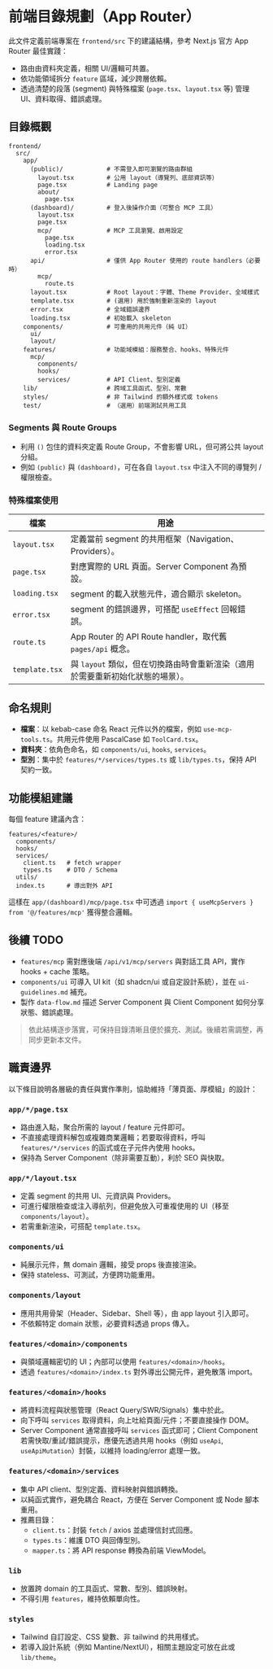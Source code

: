 # 前端目錄規劃（App Router）

此文件定義前端專案在 `frontend/src` 下的建議結構，參考 Next.js 官方 App Router 最佳實踐：

- 路由由資料夾定義，相關 UI/邏輯可共置。
- 依功能領域拆分 `feature` 區域，減少跨層依賴。
- 透過清楚的段落 (segment) 與特殊檔案 (`page.tsx`、`layout.tsx` 等) 管理 UI、資料取得、錯誤處理。

## 目錄概觀

```
frontend/
  src/
    app/
      (public)/            # 不需登入即可瀏覽的路由群組
        layout.tsx         # 公用 layout（導覽列、底部資訊等）
        page.tsx           # Landing page
        about/
          page.tsx
      (dashboard)/         # 登入後操作介面（可整合 MCP 工具）
        layout.tsx
        page.tsx
        mcp/               # MCP 工具瀏覽、啟用設定
          page.tsx
          loading.tsx
          error.tsx
      api/                 # 僅供 App Router 使用的 route handlers（必要時）
        mcp/
          route.ts
      layout.tsx           # Root layout：字體、Theme Provider、全域樣式
      template.tsx         # (選用) 用於強制重新渲染的 layout
      error.tsx            # 全域錯誤邊界
      loading.tsx          # 初始載入 skeleton
    components/            # 可重用的共用元件（純 UI）
      ui/
      layout/
    features/              # 功能域模組：服務整合、hooks、特殊元件
      mcp/
        components/
        hooks/
        services/          # API Client、型別定義
    lib/                   # 跨域工具函式、型別、常數
    styles/                # 非 Tailwind 的額外樣式或 tokens
    test/                  # （選用）前端測試共用工具
```

### Segments 與 Route Groups

- 利用 `()` 包住的資料夾定義 Route Group，不會影響 URL，但可將公共 layout 分組。
- 例如 `(public)` 與 `(dashboard)`，可在各自 `layout.tsx` 中注入不同的導覽列 / 權限檢查。

### 特殊檔案使用

| 檔案           | 用途                                                                           |
| -------------- | ------------------------------------------------------------------------------ |
| `layout.tsx`   | 定義當前 segment 的共用框架（Navigation、Providers）。                         |
| `page.tsx`     | 對應實際的 URL 頁面。Server Component 為預設。                                 |
| `loading.tsx`  | segment 的載入狀態元件，適合顯示 skeleton。                                    |
| `error.tsx`    | segment 的錯誤邊界，可搭配 `useEffect` 回報錯誤。                              |
| `route.ts`     | App Router 的 API Route handler，取代舊 `pages/api` 概念。                     |
| `template.tsx` | 與 `layout` 類似，但在切換路由時會重新渲染（適用於需要重新初始化狀態的場景）。 |

## 命名規則

- **檔案**：以 kebab-case 命名 React 元件以外的檔案，例如 `use-mcp-tools.ts`。共用元件使用 PascalCase 如 `ToolCard.tsx`。
- **資料夾**：依角色命名，如 `components/ui`, `hooks`, `services`。
- **型別**：集中於 `features/*/services/types.ts` 或 `lib/types.ts`，保持 API 契約一致。

## 功能模組建議

每個 feature 建議內含：

```
features/<feature>/
  components/
  hooks/
  services/
    client.ts   # fetch wrapper
    types.ts    # DTO / Schema
  utils/
  index.ts      # 導出對外 API
```

這樣在 `app/(dashboard)/mcp/page.tsx` 中可透過 `import { useMcpServers } from '@/features/mcp'` 獲得整合邏輯。

## 後續 TODO

- `features/mcp` 需對應後端 `/api/v1/mcp/servers` 與對話工具 API，實作 hooks + cache 策略。
- `components/ui` 可導入 UI kit（如 shadcn/ui 或自定設計系統），並在 `ui-guidelines.md` 補充。
- 製作 `data-flow.md` 描述 Server Component 與 Client Component 如何分享狀態、錯誤處理。

> 依此結構逐步落實，可保持目錄清晰且便於擴充、測試。後續若需調整，再同步更新本文件。

## 職責邊界

以下條目說明各層級的責任與實作準則，協助維持「薄頁面、厚模組」的設計：

### `app/*/page.tsx`

- 路由進入點，聚合所需的 layout / feature 元件即可。
- 不直接處理資料解包或複雜商業邏輯；若要取得資料，呼叫 `features/*/services` 的函式或在子元件內使用 hooks。
- 保持為 Server Component（除非需要互動），利於 SEO 與快取。

### `app/*/layout.tsx`

- 定義 segment 的共用 UI、元資訊與 Providers。
- 可進行權限檢查或注入導航列，但避免放入可重複使用的 UI（移至 `components/layout`）。
- 若需重新渲染，可搭配 `template.tsx`。

### `components/ui`

- 純展示元件，無 domain 邏輯，接受 props 後直接渲染。
- 保持 stateless、可測試，方便跨功能重用。

### `components/layout`

- 應用共用骨架（Header、Sidebar、Shell 等），由 app layout 引入即可。
- 不依賴特定 domain 狀態，必要資料透過 props 傳入。

### `features/<domain>/components`

- 與領域邏輯密切的 UI；內部可以使用 `features/<domain>/hooks`。
- 透過 `features/<domain>/index.ts` 對外導出公開元件，避免散落 import。

### `features/<domain>/hooks`

- 將資料流程與狀態管理（React Query/SWR/Signals）集中於此。
- 向下呼叫 `services` 取得資料，向上吐給頁面/元件；不要直接操作 DOM。
- Server Component 通常直接呼叫 `services` 函式即可；Client Component 若需快取/重試/錯誤提示，應優先透過共用 hooks（例如 `useApi`, `useApiMutation`）封裝，以維持 loading/error 處理一致。

### `features/<domain>/services`

- 集中 API client、型別定義、資料映射與錯誤轉換。
- 以純函式實作，避免耦合 React，方便在 Server Component 或 Node 腳本重用。
- 推薦目錄：
  - `client.ts`：封裝 `fetch` / axios 並處理信封式回應。
  - `types.ts`：維護 DTO 與回傳型別。
  - `mapper.ts`：將 API response 轉換為前端 ViewModel。

### `lib`

- 放置跨 domain 的工具函式、常數、型別、錯誤映射。
- 不得引用 `features`，維持依賴單向性。

### `styles`

- Tailwind 自訂設定、CSS 變數、非 tailwind 的共用樣式。
- 若導入設計系統（例如 Mantine/NextUI），相關主題設定可放在此或 `lib/theme`。
